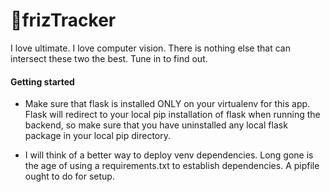 # 🥏frizTracker
I love ultimate. I love computer vision. There is nothing else that can intersect these two the best. Tune in to find out.

#### Getting started
* Make sure that flask is installed ONLY on your virtualenv for this app. Flask will redirect to your local pip installation of flask when running the backend, so make sure that you have uninstalled any local flask package in your local pip directory.

* I will think of a better way to deploy venv dependencies. Long gone is the age of using a requirements.txt to establish dependencies. A pipfile ought to do for setup.
